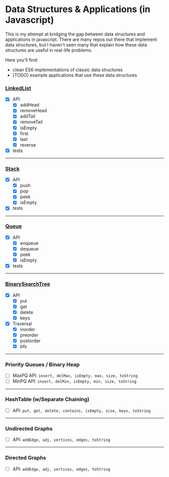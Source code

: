 # Data Structures & Applications (in Javascript)

This is my attempt at bridging the gap between data structures and applications in javascript. There are many repos out there that implement data structures, but I haven't seen many that explain how these data structures are useful in real-life problems.

Here you'll find:
* clean ES6 implementations of classic data structures
* [TODO] example applications that use these data structures

### [LinkedList](linkedList/LinkedList.js)
- [x] API
  - [x] addHead
  - [x] removeHead
  - [x] addTail
  - [x] removeTail
  - [x] isEmpty
  - [x] first
  - [x] last
  - [x] reverse
- [x] tests

---

### [Stack](stack/Stack.js)
- [x] API
  - [x] push
  - [x] pop
  - [x] peek
  - [x] isEmpty
- [x] tests

---

### [Queue](queue/Queue.js)
- [x] API
  - [x] enqueue
  - [x] dequeue
  - [x] peek
  - [x] isEmpty
- [x] tests

---

### [BinarySearchTree](binarySearchTree/BinarySearchTree.js)
- [x] API
  - [x] put
  - [x] get
  - [x] delete
  - [x] keys
- [x] Traversal
  - [x] inorder
  - [x] preorder
  - [x] postorder
  - [x] bfs

---

### Priority Queues / Binary Heap
- [ ] MaxPQ API: `insert, delMax, isEmpty, max, size, toString`
- [ ] MinPQ API: `insert, delMin, isEmpty, min, size, toString`

---

### HashTable (w/Separate Chaining)
- [ ] API: `put, get, delete, contains, isEmpty, size, keys, toString`

---

### Undirected Graphs
- [ ] API: `addEdge, adj, vertices, edges, toString`

---

### Directed Graphs
- [ ] API: `addEdge, adj, vertices, edges, toString`
